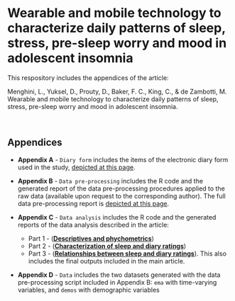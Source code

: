 # Wearable and mobile technology to characterize daily patterns of sleep, stress, pre-sleep worry and mood in adolescent insomnia
This respository includes the appendices of the article:

Menghini, L., Yuksel, D., Prouty, D., Baker, F. C., King, C., & de Zambotti, M. Wearable and mobile technology to characterize daily patterns of sleep, stress, pre-sleep worry and mood in adolescent insomnia.

<br>

## Appendices
- **Appendix A** - `Diary form` includes the items of the electronic diary form used in the study, [depicted at this page](https://sri-human-sleep.github.io/INSA-home/Appendix%20A%20-%20Diary%20form/insa%40home_appendixA_diaryForm.pdf).

- **Appendix B** - `Data pre-processing` includes the R code and the generated report of the data pre-processing procedures applied to the raw data (available upon request to the corresponding author). The full data pre-processing report is [depicted at this page](https://sri-human-sleep.github.io/INSA-home/Appendix%20B%20-%20Data%20pre-processing/insa%40home_dataProcessing.html).

- **Appendix C** - `Data analysis` includes the R code and the generated reports of the data analysis described in the article: 
  - Part 1 - ([**Descriptives and phychometrics**](https://sri-human-sleep.github.io/INSA-home/Appendix%20C%20-%20Data%20analysis/insa%40home_dataAnalysis1.html))
  - Part 2 - ([**Characterization of sleep and diary ratings**](https://sri-human-sleep.github.io/INSA-home/Appendix%20C%20-%20Data%20analysis/insa%40home_dataAnalysis2.html))
  - Part 3 - ([**Relationships between sleep and diary ratings**](https://sri-human-sleep.github.io/INSA-home/Appendix%20C%20-%20Data%20analysis/insa%40home_dataAnalysis3.html)). This also includes the final outputs included in the main article.

- **Appendix D** - `Data` includes the two datasets generated with the data pre-processing script included in Appendix B: `ema` with time-varying variables, and `demos` with demographic variables
